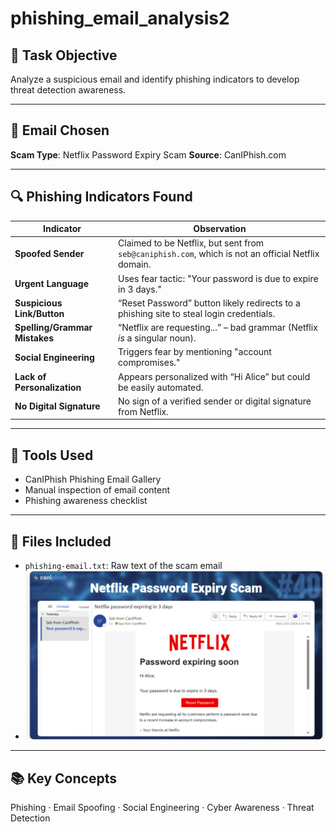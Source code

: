 # phishing_email_analysis2

## 📝 Task Objective
Analyze a suspicious email and identify phishing indicators to develop threat detection awareness.

---

## 📩 Email Chosen
**Scam Type**: Netflix Password Expiry Scam
**Source**: CanIPhish.com 

---

## 🔍 Phishing Indicators Found

| Indicator | Observation |
|----------|-------------|
| **Spoofed Sender** | Claimed to be Netflix, but sent from `seb@caniphish.com`, which is not an official Netflix domain. |
| **Urgent Language** | Uses fear tactic: "Your password is due to expire in 3 days." |
| **Suspicious Link/Button** | “Reset Password” button likely redirects to a phishing site to steal login credentials. |
| **Spelling/Grammar Mistakes** | “Netflix are requesting...” – bad grammar (Netflix *is* a singular noun). |
| **Social Engineering** | Triggers fear by mentioning "account compromises." |
| **Lack of Personalization** | Appears personalized with “Hi Alice” but could be easily automated. |
| **No Digital Signature** | No sign of a verified sender or digital signature from Netflix. |

---

## 🧰 Tools Used
- CanIPhish Phishing Email Gallery
- Manual inspection of email content
- Phishing awareness checklist

---

## 📎 Files Included
- `phishing-email.txt`: Raw text of the scam email
- ![image alt](https://github.com/Yaami2003/phishing_email_analysis2/blob/f2197b6a8f2003185ca72b6f912285b22308e7b6/email%20phishing2.png)
  
---

## 📚 Key Concepts
Phishing · Email Spoofing · Social Engineering · Cyber Awareness · Threat Detection
